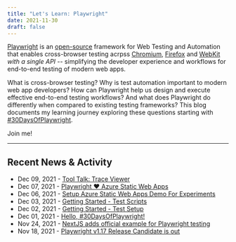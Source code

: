 ```yaml
---
title: "Let's Learn: Playwright"
date: 2021-11-30
draft: false
---
```


[Playwright](https://playwright.dev) is an [open-source](https://github.com/microsoft/playwright) framework for Web Testing and Automation that enables cross-browser testing acrpss [Chromium](https://www.chromium.org/Home), [Firefox](https://www.mozilla.org/firefox) and [WebKit](https://webkit.org/) _with a single API_ -- 
simplifying the developer experience and workflows for end-to-end testing of modern web apps.

What is cross-browser testing? Why is test automation important to modern web app developers? How can Playwright help us design and execute effective end-to-end testing workflows? And what does Playwright do differently when compared to existing testing frameworks? This blog documents my learning journey exploring these questions starting with [#30DaysOfPlaywright](about/#my-30daysofplaywright-quickstart).

Join me!



---

## Recent News & Activity

 * Dec 09, 2021 - [Tool Talk: Trace Viewer](004-trace-viewer)
 * Dec 07, 2021 - [Playwright ♥️ Azure Static Web Apps](003-aswa-demo-app)
 * Dec 06, 2021 - [Setup Azure Static Web Apps Demo For Experiments](https://green-stone-0ef96ef10.azurestaticapps.net/)
 * Dec 03, 2021 - [Getting Started - Test Scripts](002-getting-started-testing/)
 * Dec 02, 2021 - [Getting Started - Test Setup](001-getting-started-setup/)
 * Dec 01, 2021 - [Hello, #30DaysOfPlaywright!](000-hello-30days)
 * Nov 24, 2021 - [NextJS adds official example for Playwright testing](https://twitter.com/maxibanki/status/1463443111099707392)
 * Nov 18, 2021 - [Playwright v1.17 Release Candidate is out](https://twitter.com/playwrightweb/status/1461252085664522242)